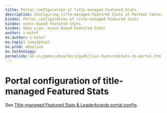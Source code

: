 ```yaml
---
title: Portal configuration of title-managed Featured Stats
description: Configuring title-managed Featured Stats at Partner Center.
kindex: Portal configuration of title-managed Featured Stats
kindex: event-based Featured Stats
kindex: Xbox Live, event-based Featured Stats
author: v-mihof
ms.author: v-mihof
ms.topic: conceptual
ms.prod: xboxlive
ms.technology: 
permalink: en-us/games/xbox/docs/gxdk/live-featuredstats-tm-portal.html
---
```


# Portal configuration of title-managed Featured Stats

See [Title-managed Featured Stats & Leaderboards portal config](../../title-managed/config/live-featured-stats-and-leaderboards.md).
